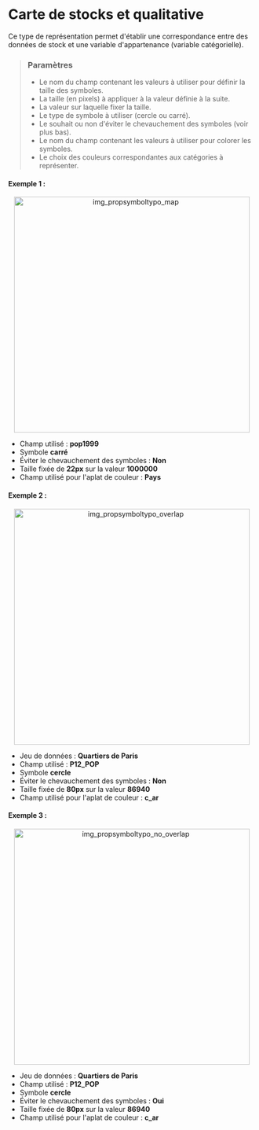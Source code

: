 # Carte de stocks et qualitative

Ce type de représentation permet d'établir une correspondance entre des données de stock et une variable d'appartenance (variable catégorielle).


> ### Paramètres
> * Le nom du champ contenant les valeurs à utiliser pour définir la taille des symboles.
> * La taille (en pixels) à appliquer à la valeur définie à la suite.
> * La valeur sur laquelle fixer la taille.
> * Le type de symbole à utiliser (cercle ou carré).
> * Le souhait ou non d'éviter le chevauchement des symboles (voir plus bas).
> * Le nom du champ contenant les valeurs à utiliser pour colorer les symboles.
> * Le choix des couleurs correspondantes aux catégories à représenter.


#### Exemple 1 :

<p style="text-align: center;">
<img src="img/propsymboltypo_map.png" alt="img_propsymboltypo_map" style="width: 480px;"/>
</p>

- Champ utilisé : **pop1999**
- Symbole **carré**
- Éviter le chevauchement des symboles : **Non**
- Taille fixée de **22px** sur la valeur **1000000**
- Champ utilisé pour l'aplat de couleur : **Pays**

#### Exemple 2 :

<p style="text-align: center;">
<img src="img/propsymboltypo-overlap.png" alt="img_propsymboltypo_overlap" style="width: 480px;"/>
</p>


- Jeu de données : **Quartiers de Paris**
- Champ utilisé : **P12_POP**
- Symbole **cercle**
- Éviter le chevauchement des symboles : **Non**
- Taille fixée de **80px** sur la valeur **86940**
- Champ utilisé pour l'aplat de couleur : **c_ar**


#### Exemple 3 :

<p style="text-align: center;">
<img src="img/propsymboltypo-no-overlap.png" alt="img_propsymboltypo_no_overlap" style="width: 480px;"/>
</p>

- Jeu de données : **Quartiers de Paris**
- Champ utilisé : **P12_POP**
- Symbole **cercle**
- Éviter le chevauchement des symboles : **Oui**
- Taille fixée de **80px** sur la valeur **86940**
- Champ utilisé pour l'aplat de couleur : **c_ar**